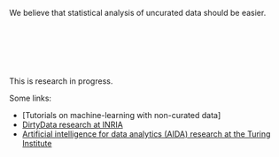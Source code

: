 We believe that statistical analysis of uncurated data should be easier. 

&nbsp;

&nbsp;

&nbsp;

This is research in progress.

Some links:
- [Tutorials on machine-learning with non-curated data]
- [DirtyData research at INRIA](https://project.inria.fr/dirtydata)
- [Artificial intelligence for data analytics (AIDA) research at the Turing Institute](https://www.turing.ac.uk/research/research-projects/artificial-intelligence-data-analytics-aida)

